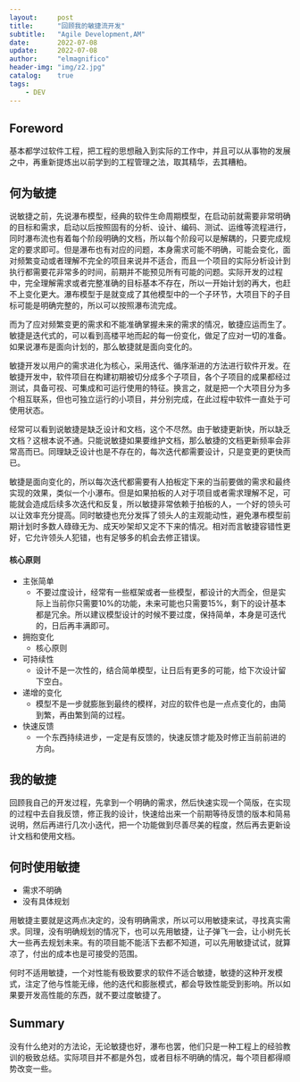 ```yaml
---
layout:     post
title:      "回顾我的敏捷流开发"
subtitle:   "Agile Development,AM"
date:       2022-07-08
update:     2022-07-08
author:     "elmagnifico"
header-img: "img/z2.jpg"
catalog:    true
tags:
    - DEV
---
```


## Foreword

基本都学过软件工程，把工程的思想融入到实际的工作中，并且可以从事物的发展之中，再重新提炼出以前学到的工程管理之法，取其精华，去其糟粕。



## 何为敏捷

说敏捷之前，先说瀑布模型，经典的软件生命周期模型，在启动前就需要非常明确的目标和需求，启动以后按照固有的分析、设计、编码、测试、运维等流程进行，同时瀑布流也有着每个阶段明确的文档，所以每个阶段可以是解耦的，只要完成规定的要求即可。但是瀑布也有对应的问题，本身需求可能不明确，可能会变化，面对频繁变动或者理解不完全的项目来说并不适合，而且一个项目的实际分析设计到执行都需要花非常多的时间，前期并不能预见所有可能的问题。实际开发的过程中，完全理解需求或者完整准确的目标基本不存在，所以一开始计划的再大，也赶不上变化更大。瀑布模型于是就变成了其他模型中的一个子环节，大项目下的子目标可能是明确完整的，所以可以按照瀑布流完成。



而为了应对频繁变更的需求和不能准确掌握未来的需求的情况，敏捷应运而生了。敏捷是迭代式的，可以看到高楼平地而起的每一份变化，做足了应对一切的准备。如果说瀑布是面向计划的，那么敏捷就是面向变化的。

敏捷开发以用户的需求进化为核心，采用迭代、循序渐进的方法进行软件开发。在敏捷开发中，软件项目在构建初期被切分成多个子项目，各个子项目的成果都经过测试，具备可视、可集成和可运行使用的特征。换言之，就是把一个大项目分为多个相互联系，但也可独立运行的小项目，并分别完成，在此过程中软件一直处于可使用状态。

经常可以看到说敏捷是缺乏设计和文档，这个不尽然。由于敏捷更新快，所以缺乏文档？这根本说不通。只能说敏捷如果要维护文档，那么敏捷的文档更新频率会非常高而已。同理缺乏设计也是不存在的，每次迭代都需要设计，只是变更的更快而已。

敏捷是面向变化的，所以每次迭代都需要有人拍板定下来的当前要做的需求和最终实现的效果，类似一个小瀑布。但是如果拍板的人对于项目或者需求理解不足，可能就会造成后续多次迭代和反复，所以敏捷非常依赖于拍板的人，一个好的领头可以让效率充分提高。同时敏捷也充分发挥了领头人的主观能动性，避免瀑布模型前期计划时多数人碌碌无为、成天吵架却又定不下来的情况。相对而言敏捷容错性更好，它允许领头人犯错，也有足够多的机会去修正错误。



#### 核心原则

- 主张简单
  - 不要过度设计，经常有一些框架或者一些模型，都设计的大而全，但是实际上当前你只需要10%的功能，未来可能也只需要15%，剩下的设计基本都是冗余。所以建议模型设计的时候不要过度，保持简单，本身是可迭代的，日后再丰满即可。
- 拥抱变化
  - 核心原则
- 可持续性
  - 设计不是一次性的，结合简单模型，让日后有更多的可能，给下次设计留下空白。
- 递增的变化
  - 模型不是一步就膨胀到最终的模样，对应的软件也是一点点变化的，由简到繁，再由繁到简的过程。
- 快速反馈
  - 一个东西持续进步，一定是有反馈的，快速反馈才能及时修正当前前进的方向。



## 我的敏捷

回顾我自己的开发过程，先拿到一个明确的需求，然后快速实现一个简版，在实现的过程中去自我反馈，修正我的设计，快速给出来一个前期等待反馈的版本和简易说明，然后再进行几次小迭代，把一个功能做到尽善尽美的程度，然后再去更新设计文档和使用文档。



## 何时使用敏捷

- 需求不明确
- 没有具体规划

用敏捷主要就是这两点决定的，没有明确需求，所以可以用敏捷来试，寻找真实需求。同理，没有明确规划的情况下，也可以先用敏捷，让子弹飞一会，让小树先长大一些再去规划未来。有的项目能不能活下去都不知道，可以先用敏捷试试，就算凉了，付出的成本也是可接受的范围。



何时不适用敏捷，一个对性能有极致要求的软件不适合敏捷，敏捷的这种开发模式，注定了他与性能无缘，他的迭代和膨胀模式，都会导致性能受到影响。所以如果要开发高性能的东西，就不要过度敏捷了。



## Summary

没有什么绝对的方法论，无论敏捷也好，瀑布也罢，他们只是一种工程上的经验教训的极致总结。实际项目并不都是外包，或者目标不明确的情况，每个项目都得顺势改变一些。

